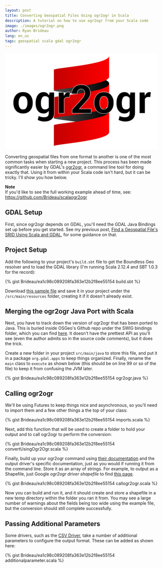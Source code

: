 ```yaml
---
layout: post
title: Converting Geospatial Files Using ogr2ogr in Scala
description: A tutorial on how to use ogr2ogr from your Scala code
image: ./images/ogr2ogr.png
author: Ryan Brideau
lang: en_us
tags: geospatial scala gdal ogr2ogr
---
```


<img src="/images/ogr2ogr.png" alt="ogr2ogr over top of the Scala logo">

Converting geospatial files from one format to another is one of the most common tasks when starting a new project. This process has been made significantly easier by GDAL's [ogr2ogr](http://www.gdal.org/ogr2ogr.html), a command line tool for doing exactly that. Using it from within your Scala code isn't hard, but it can be tricky. I'll show you how below.

<div class="message">
<div class="note"><strong>Note</strong></div>
If you'd like to see the full working example ahead of time, see: <a href="https://github.com/Brideau/scalaogr2ogr" rel="noopener" target="_blank">https://github.com/Brideau/scalaogr2ogr</a>
</div>

## GDAL Setup

First, since ogr2ogr depends on GDAL, you'll need the GDAL Java Bindings set up before you get started. See my previous post, [Find a Geospatial File's SRID Using Scala and GDAL](/2017/11/23/finding-srs-srid-geospatial-file-scala-gdal/#gdal-setup), for some guidance on that.

## Project Setup

Add the following to your project's `build.sbt` file to get the Boundless Geo resolver and to load the GDAL library (I'm running Scala 2.12.4 and SBT 1.0.3 for the record):

 {% gist Brideau/ea1c98c089208fa363e12b2f8ee55154 build.sbt %}

Download [this sample file](https://github.com/Brideau/findsrid/blob/master/src/main/resources/Canada3573.gpkg?raw=true) and save it in your project under the ```/src/main/resources``` folder, creating it if it doesn't already exist.

## Merging the ogr2ogr Java Port with Scala

Next, you have to track down the version of ogr2ogr that has been ported to Java. This is buried inside OSGeo's Github repo under the SWIG bindings folder, which you can find [here](https://github.com/OSGeo/gdal/blob/trunk/gdal/swig/java/apps/ogr2ogr.java). It doesn't have the prettiest API as you'll see (even the author admits so in the source code comments), but it does the trick.

Create a new folder in your project ```src/main/java``` to store this file, and put it in a package ```org.gdal.apps``` to keep things organized. Finally, rename the ```main``` class to ```execute``` as shown below (this should be on line 99 or so of the file) to keep it from confusing the JVM later.

{% gist Brideau/ea1c98c089208fa363e12b2f8ee55154 ogr2ogr.java %}

## Calling ogr2ogr

We'll be using Futures to keep things nice and asynchronous, so you'll need to import them and a few other things a the top of your class:

{% gist Brideau/ea1c98c089208fa363e12b2f8ee55154 imports.scala %}

Next, add this function that will be used to create a folder to hold your output and to call ogr2ogr to perform the conversion:

{% gist Brideau/ea1c98c089208fa363e12b2f8ee55154 convertUsingOgr2Ogr.scala %}

Finally, build up your ogr2ogr command using [their documentation](http://www.gdal.org/ogr2ogr.html) and the output driver's specific documentation, just as you would if running it from the command line. Store it as an array of strings. For example, to output as a Shapefile, just Google _ogr2ogr driver shapefile_ to find [this page](http://www.gdal.org/drv_shapefile.html).

{% gist Brideau/ea1c98c089208fa363e12b2f8ee55154 callogr2ogr.scala %}

Now you can build and run it, and it should create and store a shapefile in a new temp directory within the folder you ran it from. You may see a large number of warnings about the fields being too wide using the example file, but the conversion should still complete successfully.

## Passing Additional Parameters

Some drivers, such as the [CSV Driver](http://www.gdal.org/drv_csv.html), take a number of additional parameters to configure the output format. These can be added as shown here:

{% gist Brideau/ea1c98c089208fa363e12b2f8ee55154 additionalparameter.scala %}
